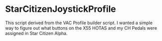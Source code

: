 # StarCitizenJoystickProfile

This script derived from the VAC Profile builder script. I wanted a simple way to figure out what buttons on the X55 HOTAS and my CH Pedals were assigned in Star Citizen Alpha.
